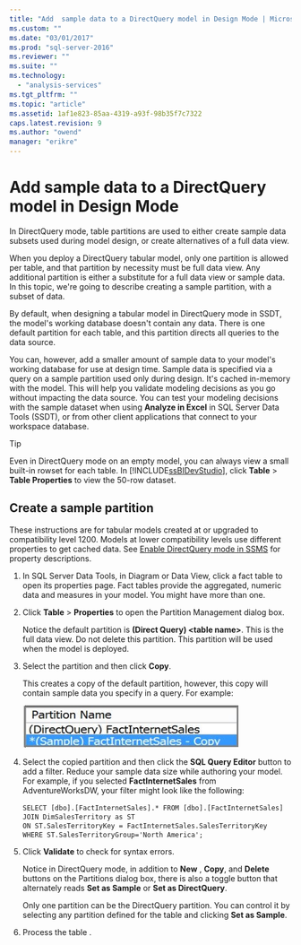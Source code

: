 ```yaml
---
title: "Add  sample data to a DirectQuery model in Design Mode | Microsoft Docs"
ms.custom: ""
ms.date: "03/01/2017"
ms.prod: "sql-server-2016"
ms.reviewer: ""
ms.suite: ""
ms.technology: 
  - "analysis-services"
ms.tgt_pltfrm: ""
ms.topic: "article"
ms.assetid: 1af1e823-85aa-4319-a93f-98b35f7c7322
caps.latest.revision: 9
ms.author: "owend"
manager: "erikre"
---
```

# Add  sample data to a DirectQuery model in Design Mode
 In DirectQuery mode, table partitions are used to either create sample data subsets used during model design, or create alternatives of a full data view.
 
 When you deploy a DirectQuery tabular model, only one partition is allowed per table, and that partition by necessity must be full data view. Any additional partition is either a substitute for a full data view or sample data. In this topic, we're going to describe creating a sample partition, with a subset of data.
 
 By default, when designing a tabular model in DirectQuery mode in SSDT, the model's working database doesn't contain any data. There is one default partition for each table, and this partition directs all queries to the data source. 
  
You can, however, add a smaller amount of sample data to your model's working database for use at design time. Sample data is specified via a query on a sample partition used only during design. It's cached in-memory with the model. This will help you validate modeling decisions as you go without impacting the data source. You can test your modeling decisions with the sample dataset when using **Analyze in Excel** in SQL Server Data Tools (SSDT), or from other client applications that connect to your workspace database.  
  
> [!TIP]  
>  Even in DirectQuery mode on an empty model, you can always view a small built-in rowset for each table. In [!INCLUDE[ssBIDevStudio](../../analysis-services/includes/ssbidevstudio-md.md)], click **Table** > **Table Properties** to view the 50-row dataset.  
  
## Create a sample partition
 These instructions are for tabular models created at or upgraded to compatibility level 1200. Models at lower compatibility levels use different properties to get cached data. See [Enable DirectQuery mode in SSMS](../../analysis-services/tabular-models/enable-directquery-mode-in-ssms.md) for property descriptions.  
  
1.  In SQL Server Data Tools, in Diagram or Data View, click a fact table to open its properties page. Fact tables provide the aggregated, numeric data and measures in your model. You might have more than one.  
  
2.  Click **Table** > **Properties** to open the Partition Management dialog box.  
  
    Notice the default partition is **(Direct Query) \<table name>**. This is the full data view. Do not delete this partition. This partition will be used when the model is deployed.  
  
4.  Select the partition and then click **Copy**.  

    This creates a copy of the default partition, however, this copy will contain sample data you specify in a query. For example:
  
     ![ssas_tabularproject_copypartition](../../analysis-services/tabular-models/media/ssas-tabularproject-copypartition.jpg "ssas_tabularproject_copypartition")  
  
5.  Select the copied partition and then click the **SQL Query Editor** button to add a filter. Reduce your sample data size while authoring your model. For example, if you selected **FactInternetSales** from AdventureWorksDW, your filter might look like the following:  
  
    ```  
    SELECT [dbo].[FactInternetSales].* FROM [dbo].[FactInternetSales]  
    JOIN DimSalesTerritory as ST  
    ON ST.SalesTerritoryKey = FactInternetSales.SalesTerritoryKey  
    WHERE ST.SalesTerritoryGroup='North America';  
    ```  
  
6.  Click **Validate** to check for syntax errors.  
  
     Notice in DirectQuery mode, in addition to **New** , **Copy**, and **Delete** buttons on the Partitions dialog box, there is also a toggle button that alternately reads **Set as Sample** or **Set as DirectQuery**.  
  
     Only one partition can be the DirectQuery partition. You can control it by selecting any partition defined for the table and clicking **Set as Sample**.  
  
7.  Process the table .  
  


  
  